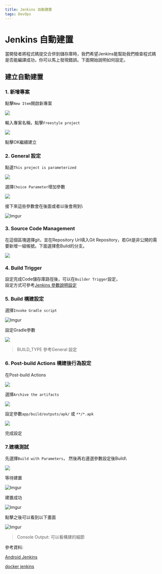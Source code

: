 ```yaml
---
title: Jenkins 自動建置
tags: DevOps
---
```


# Jenkins 自動建置

當開發者將程式碼提交合併到儲存庫時，我們希望Jenkins能幫助我們檢查程式碼是否能編譯成功，你可以馬上發現錯誤。下面開始說明如何設定。

## 建立自動建置

### 1. 新增專案

點擊`New Item`開啟新專案

![](https://i.imgur.com/bQkunNf.png)

輸入專案名稱，點擊`Freestyle project`

![](https://i.imgur.com/0UZoduq.png)

點擊OK繼續建立

### 2. General 設定

點選`This project is parameterized`

![](https://i.imgur.com/rDVuSBm.png)

選擇`Choice Parameter`增加參數

![](https://i.imgur.com/Uu9pjM5.png)

接下來這些參數會在後面或者以後會用到\\

![Imgur](https://i.imgur.com/hcm5GCe.png)

### 3. Source Code Management

在這個區塊選擇git，並在Repository Url填入Git Repository，若Git是非公開的需要新增一組帳號。下面選擇愈Build的分支。

![](https://i.imgur.com/8UELiVn.png)

### 4. Build Trigger

設定完成Code儲存庫路徑後，可以在`Builder Trigger`設定，
<br>
設定方式可參考[Jenkins 參數說明設定](<jenkins/Jenkins 參數說明設定.md>)

### 5. Build 構建設定

選擇`Invoke Gradle script`

![Imgur](https://i.imgur.com/anW7yqq.png)

設定Gradle參數

![](https://i.imgur.com/8bkLpUW.png)

> BUILD\_TYPE 參考General 設定

### 6. Post-build Actions 構建後行為設定

在Post-build Actions

![](https://i.imgur.com/C7JFjDx.png)

選擇`Archive the artifacts`

![](https://i.imgur.com/xayduoH.png)

設定參數`app/build/outputs/apk/` 或 `**/*.apk`

![](https://i.imgur.com/o0lRq6R.png)

完成設定

### 7.建構測試

先選擇`Build with Parameters`， 然後再右邊選參數設定後Build\


![](https://i.imgur.com/1DduGBU.png)

等待建置

![Imgur](https://i.imgur.com/a3OIGHW.png)

建置成功

![Imgur](https://i.imgur.com/iUoOhIM.png)

點擊之後可以看到以下畫面

![Imgur](https://i.imgur.com/VuospuT.png)

> Console Output: 可以看構建的細節

參考資料:

[Android Jenkins](https://medium.com/evan-android-note/jenkins-bb11f371bcb6)

[docker jenkins](https://www.gushiciku.cn/pl/gmfI/zh-tw)
